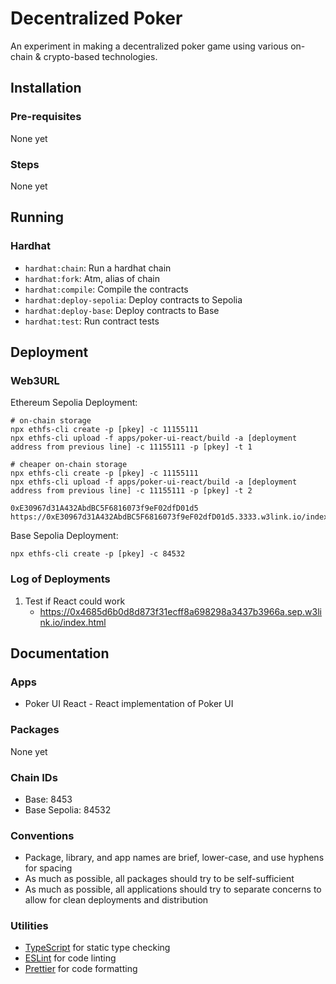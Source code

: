 # Decentralized Poker

An experiment in making a decentralized poker game using various on-chain & crypto-based technologies.

## Installation

### Pre-requisites

None yet

### Steps

None yet

## Running

### Hardhat

-   `hardhat:chain`: Run a hardhat chain
-   `hardhat:fork`: Atm, alias of chain
-   `hardhat:compile`: Compile the contracts
-   `hardhat:deploy-sepolia`: Deploy contracts to Sepolia
-   `hardhat:deploy-base`: Deploy contracts to Base
-   `hardhat:test`: Run contract tests

## Deployment

### Web3URL

Ethereum Sepolia Deployment:

```
# on-chain storage
npx ethfs-cli create -p [pkey] -c 11155111
npx ethfs-cli upload -f apps/poker-ui-react/build -a [deployment address from previous line] -c 11155111 -p [pkey] -t 1
```

```
# cheaper on-chain storage
npx ethfs-cli create -p [pkey] -c 11155111
npx ethfs-cli upload -f apps/poker-ui-react/build -a [deployment address from previous line] -c 11155111 -p [pkey] -t 2

0xE30967d31A432AbdBC5F6816073f9eF02dfD01d5
https://0xE30967d31A432AbdBC5F6816073f9eF02dfD01d5.3333.w3link.io/index.html
```

Base Sepolia Deployment:

```
npx ethfs-cli create -p [pkey] -c 84532
```

### Log of Deployments

1. Test if React could work
    - https://0x4685d6b0d8d873f31ecff8a698298a3437b3966a.sep.w3link.io/index.html

## Documentation

### Apps

-   Poker UI React - React implementation of Poker UI

### Packages

None yet

### Chain IDs

-   Base: 8453
-   Base Sepolia: 84532

### Conventions

-   Package, library, and app names are brief, lower-case, and use hyphens for spacing
-   As much as possible, all packages should try to be self-sufficient
-   As much as possible, all applications should try to separate concerns to allow for clean deployments and distribution

### Utilities

-   [TypeScript](https://www.typescriptlang.org/) for static type checking
-   [ESLint](https://eslint.org/) for code linting
-   [Prettier](https://prettier.io) for code formatting
